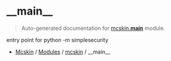 # \_\_main\_\_

> Auto-generated documentation for [mcskin.__main__](../../mcskin/__main__.py) module.

entry point for python -m simplesecurity

- [Mcskin](../README.md#mcskin-index) / [Modules](../README.md#mcskin-modules) / [mcskin](index.md#mcskin) / \_\_main\_\_
